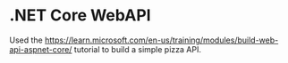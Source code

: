  # .NET Core WebAPI

 Used the https://learn.microsoft.com/en-us/training/modules/build-web-api-aspnet-core/ tutorial to build a simple pizza API.
